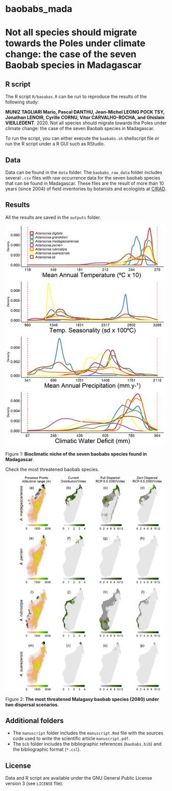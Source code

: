 # baobabs_mada

# Not all species should migrate towards the Poles under climate change: the case of the seven Baobab species in Madagascar

## R script

The R script `R/baoabas.R` can be run to reproduce the results of the following study:

**MUNIZ TAGLIARI Mario, Pascal DANTHU, Jean-Michel LEONG POCK TSY, Jonathan LENOIR, Cyrille CORNU, Vitor CARVALHO-ROCHA, and Ghislain VIEILLEDENT**. 2020. Not all species should migrate towards the Poles under climate change: the case of the seven Baobab species in Madagascar.

To run the script, you can either execute the `baobabs.sh` shellscript file or run the R script under a R GUI such as RStudio.

## Data

Data can be found in the `data` folder. The `baobabs_raw_data` folder includes several `.csv` files with raw occurrence data for the seven baobab species that can be found in Madagascar. These files are the result of more than 10 years (since 2004) of field inventories by botanists and ecologists at [CIRAD](https://www.cirad.fr).

## Results

All the results are saved in the `outputs` folder.

<img alt="Bioclimatic niche of studied species" src="outputs/Fig_ap1_sps_niche.png" width="500">

Figure 1: **Bioclimatic niche of the seven baobabs species found in Madagascar**.

Check the most threatened baobab species.

<img alt="Threatened baobab species" src="outputs/threat.png" width="500">

Figure 2: **The most threatened Malagasy baobab species (2080) under two dispersal scenarios**.

## Additional folders

- The `manuscript` folder includes the `manuscript.Rmd` file with the sources code used to write the scientific article `manuscript.pdf`.
- The `bib` folder includes the bibliographic references (`baobabs.bib`) and the bibliographic format (`*.csl`).

## License

Data and R script are available under the GNU General Public License version 3 (see `LICENSE` file).
